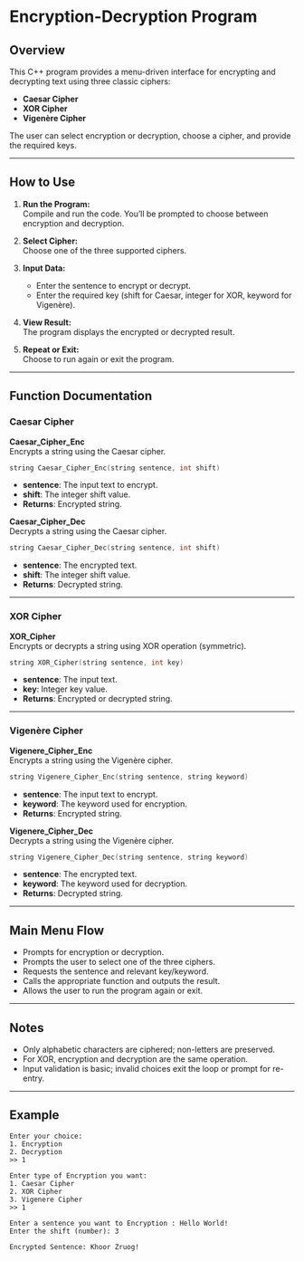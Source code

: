 # Encryption-Decryption Program

## Overview

This C++ program provides a menu-driven interface for encrypting and decrypting text using three classic ciphers:
- **Caesar Cipher**
- **XOR Cipher**
- **Vigenère Cipher**

The user can select encryption or decryption, choose a cipher, and provide the required keys.

---

## How to Use

1. **Run the Program:**  
   Compile and run the code. You’ll be prompted to choose between encryption and decryption.

2. **Select Cipher:**  
   Choose one of the three supported ciphers.

3. **Input Data:**  
   - Enter the sentence to encrypt or decrypt.
   - Enter the required key (shift for Caesar, integer for XOR, keyword for Vigenère).

4. **View Result:**  
   The program displays the encrypted or decrypted result.

5. **Repeat or Exit:**  
   Choose to run again or exit the program.

---

## Function Documentation

### Caesar Cipher

**Caesar_Cipher_Enc**  
Encrypts a string using the Caesar cipher.
```cpp
string Caesar_Cipher_Enc(string sentence, int shift)
```
- **sentence**: The input text to encrypt.
- **shift**: The integer shift value.
- **Returns**: Encrypted string.

**Caesar_Cipher_Dec**  
Decrypts a string using the Caesar cipher.
```cpp
string Caesar_Cipher_Dec(string sentence, int shift)
```
- **sentence**: The encrypted text.
- **shift**: The integer shift value.
- **Returns**: Decrypted string.

---

### XOR Cipher

**XOR_Cipher**  
Encrypts or decrypts a string using XOR operation (symmetric).
```cpp
string XOR_Cipher(string sentence, int key)
```
- **sentence**: The input text.
- **key**: Integer key value.
- **Returns**: Encrypted or decrypted string.

---

### Vigenère Cipher

**Vigenere_Cipher_Enc**  
Encrypts a string using the Vigenère cipher.
```cpp
string Vigenere_Cipher_Enc(string sentence, string keyword)
```
- **sentence**: The input text to encrypt.
- **keyword**: The keyword used for encryption.
- **Returns**: Encrypted string.

**Vigenere_Cipher_Dec**  
Decrypts a string using the Vigenère cipher.
```cpp
string Vigenere_Cipher_Dec(string sentence, string keyword)
```
- **sentence**: The encrypted text.
- **keyword**: The keyword used for decryption.
- **Returns**: Decrypted string.

---

## Main Menu Flow

- Prompts for encryption or decryption.
- Prompts the user to select one of the three ciphers.
- Requests the sentence and relevant key/keyword.
- Calls the appropriate function and outputs the result.
- Allows the user to run the program again or exit.

---

## Notes

- Only alphabetic characters are ciphered; non-letters are preserved.
- For XOR, encryption and decryption are the same operation.
- Input validation is basic; invalid choices exit the loop or prompt for re-entry.

---

## Example

```
Enter your choice:
1. Encryption
2. Decryption
>> 1

Enter type of Encryption you want:
1. Caesar Cipher
2. XOR Cipher
3. Vigenere Cipher
>> 1

Enter a sentence you want to Encryption : Hello World!
Enter the shift (number): 3

Encrypted Sentence: Khoor Zruog!
